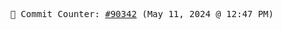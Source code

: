 <p align="center">
    <samp>
        📮 Commit Counter: <a href="https://github.com/Javascript-void0/Javascript-void0/commits/main">#90342</a> (May 11, 2024 @ 12:47 PM)
    </samp>
</p>